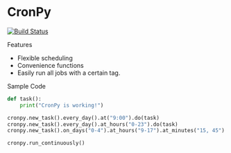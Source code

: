 # CronPy
[![Build Status](https://travis-ci.org/speedyturkey/cronpy.svg?branch=master)](https://travis-ci.org/speedyturkey/cronpy)

Features
* Flexible scheduling
* Convenience functions
* Easily run all jobs with a certain tag.

Sample Code

```python
def task():
    print("CronPy is working!")

cronpy.new_task().every_day().at("9:00").do(task)
cronpy.new_task().every_day().at_hours("0-23").do(task)
cronpy.new_task().on_days("0-4").at_hours("9-17").at_minutes("15, 45").do(task)

cronpy.run_continuously()
```